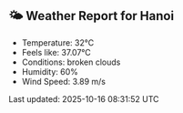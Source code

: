 <!-- WEATHER-START -->
## 🌤 Weather Report for Hanoi

- Temperature: 32°C
- Feels like: 37.07°C
- Conditions: broken clouds
- Humidity: 60%
- Wind Speed: 3.89 m/s

Last updated: 2025-10-16 08:31:52 UTC
<!-- WEATHER-END -->
